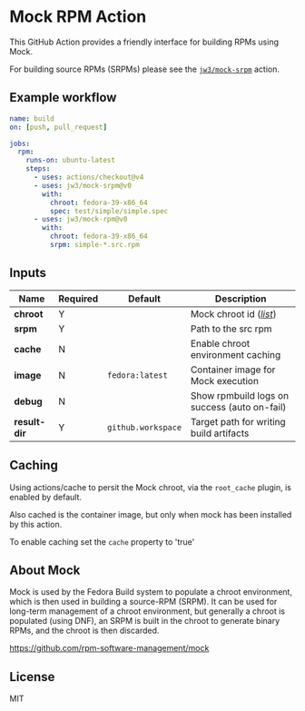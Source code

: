 Mock RPM Action
===

This GitHub Action provides a friendly interface for building RPMs using Mock.

For building source RPMs (SRPMs) please see the [`jw3/mock-srpm`](https://github.com/jw3/mock-srpm) action.

## Example workflow

```yaml
name: build
on: [push, pull_request]

jobs:
  rpm:
    runs-on: ubuntu-latest
    steps:
      - uses: actions/checkout@v4
      - uses: jw3/mock-srpm@v0
        with:
          chroot: fedora-39-x86_64
          spec: test/simple/simple.spec
      - uses: jw3/mock-rpm@v0
        with:
          chroot: fedora-39-x86_64
          srpm: simple-*.src.rpm
```

## Inputs

| Name           | Required | Default            | Description                                                                                                     |
|----------------|----------|--------------------|-----------------------------------------------------------------------------------------------------------------|
| **chroot**     | Y        |                    | Mock chroot id ([_list_](https://github.com/rpm-software-management/mock/tree/main/mock-core-configs/etc/mock)) |
| **srpm**       | Y        |                    | Path to the src rpm                                                                                             |
| **cache**      | N        |                    | Enable chroot environment caching                                                                               |
| **image**      | N        | `fedora:latest`    | Container image for Mock execution                                                                              |
| **debug**      | N        |                    | Show rpmbuild logs on success (auto on-fail)                                                                    |
| **result-dir** | Y        | `github.workspace` | Target path for writing build artifacts                                                                         |

## Caching

Using actions/cache to persit the Mock chroot, via the `root_cache` plugin, is enabled by default.

Also cached is the container image, but only when mock has been installed by this action.

To enable caching set the `cache` property to 'true'

## About Mock

Mock is used by the Fedora Build system to populate a chroot environment, which is then used in building a source-RPM (SRPM). It can be used for long-term management of a chroot environment, but generally a chroot is populated (using DNF), an SRPM is built in the chroot to generate binary RPMs, and the chroot is then discarded.

https://github.com/rpm-software-management/mock

## License

MIT
